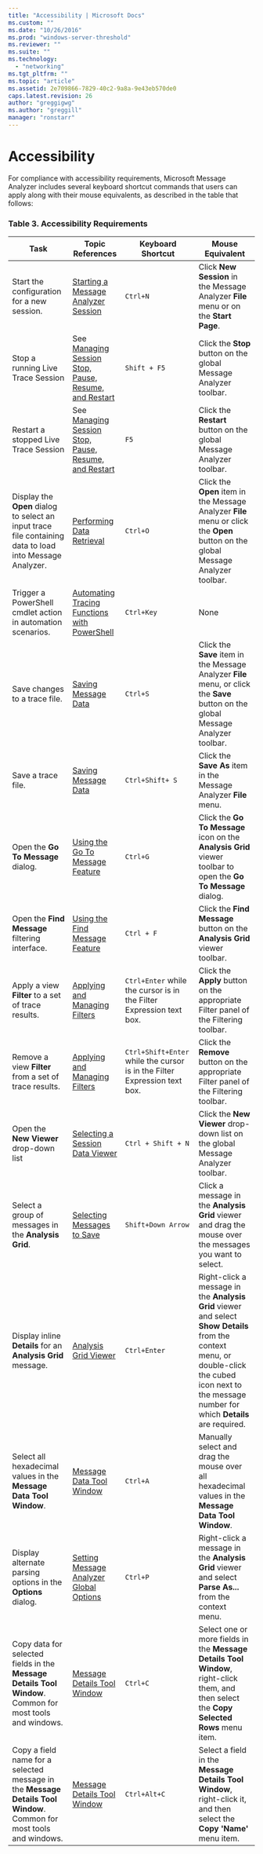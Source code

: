 ```yaml
---
title: "Accessibility | Microsoft Docs"
ms.custom: ""
ms.date: "10/26/2016"
ms.prod: "windows-server-threshold"
ms.reviewer: ""
ms.suite: ""
ms.technology: 
  - "networking"
ms.tgt_pltfrm: ""
ms.topic: "article"
ms.assetid: 2e709866-7829-40c2-9a8a-9e43eb570de0
caps.latest.revision: 26
author: "greggigwg"
ms.author: "greggill"
manager: "ronstarr"
---
```

# Accessibility
For compliance with accessibility requirements, Microsoft Message Analyzer includes several keyboard shortcut commands that users can apply along with their mouse equivalents, as described in the table that follows:  
  
### Table 3. Accessibility Requirements  
  
|**Task**|**Topic References**|**Keyboard Shortcut**|**Mouse Equivalent**|  
|--------------|--------------------------|---------------------------|--------------------------|  
|Start the configuration for a new session.|[Starting a Message Analyzer Session](starting-a-message-analyzer-session.md)|`Ctrl+N`|Click **New Session** in the Message Analyzer **File** menu or on the **Start Page**.|  
|Stop a running Live Trace Session|See [Managing Session Stop, Pause, Resume, and Restart](performing-a-live-capture.md#BKMK_StopPauseRestartSession)|`Shift + F5`|Click the **Stop** button on the global Message Analyzer toolbar.|  
|Restart a stopped Live Trace Session|See [Managing Session Stop, Pause, Resume, and Restart](performing-a-live-capture.md#BKMK_StopPauseRestartSession)|`F5`|Click the **Restart** button on the global Message Analyzer toolbar.|  
|Display the **Open** dialog to select an input trace file containing data to load into Message Analyzer.|[Performing Data Retrieval](performing-data-retrieval.md)|`Ctrl+O`|Click the **Open** item in the Message Analyzer **File** menu or click the **Open** button on the global Message Analyzer toolbar.|  
|Trigger a PowerShell cmdlet action in automation scenarios.|[Automating Tracing Functions with PowerShell](automating-tracing-functions-with-powershell.md)|`Ctrl+Key`|None|  
|Save changes to a  trace file.|[Saving Message Data](saving-message-data.md)|`Ctrl+S`|Click the **Save** item in the Message Analyzer **File** menu, or click the **Save** button on the global Message Analyzer toolbar.|  
|Save a  trace file.|[Saving Message Data](saving-message-data.md)|`Ctrl+Shift+ S`|Click the **Save As** item in the Message Analyzer **File** menu.|  
|Open the **Go To Message** dialog.|[Using the Go To Message Feature](using-the-go-to-message-feature.md)|`Ctrl+G`|Click the **Go To Message** icon on the **Analysis Grid** viewer toolbar to open the **Go To Message** dialog.|  
|Open the **Find Message** filtering interface.|[Using the Find Message Feature](using-the-find-message-feature.md)|`Ctrl + F`|Click the **Find Message** button on the **Analysis Grid** viewer toolbar.|  
|Apply a view **Filter** to a set of trace results.|[Applying and Managing Filters](applying-and-managing-filters.md)|`Ctrl+Enter` while the cursor is in the Filter Expression text box.|Click the **Apply** button on the appropriate Filter panel of the Filtering toolbar.|  
|Remove a view **Filter** from a set of trace results.|[Applying and Managing Filters](applying-and-managing-filters.md)|`Ctrl+Shift+Enter` while the cursor is in the Filter Expression text box.|Click the **Remove** button on the appropriate Filter panel of the  Filtering toolbar.|  
|Open the **New Viewer** drop-down list|[Selecting a Session Data Viewer](selecting-a-session-data-viewer.md)|`Ctrl + Shift + N`|Click the **New Viewer** drop-down list on the global Message Analyzer toolbar.|  
|Select a group of messages in the **Analysis Grid**.|[Selecting Messages to Save](selecting-messages-to-save.md)|`Shift+Down Arrow`|Click a message in the **Analysis Grid** viewer and drag the mouse over the messages you want to select.|  
|Display inline **Details** for an **Analysis Grid** message.|[Analysis Grid Viewer](analysis-grid-viewer.md)|`Ctrl+Enter`|Right-click a message in the **Analysis Grid** viewer and select **Show Details** from the context menu, or double-click the cubed icon next to the message number for which **Details** are required.|  
|Select all hexadecimal values in the **Message Data** **Tool Window**.|[Message Data Tool Window](message-data-tool-window.md)|`Ctrl+A`|Manually select and drag the mouse over all hexadecimal values in the **Message Data** **Tool Window**.|  
|Display alternate parsing options in the **Options** dialog.|[Setting Message Analyzer Global Options](setting-message-analyzer-global-options.md)|`Ctrl+P`|Right-click a message in the **Analysis Grid** viewer and select **Parse As...** from the context menu.|  
|Copy data for selected fields in the **Message Details** **Tool Window**. Common for most tools and windows.|[Message Details Tool Window](message-details-tool-window.md)|`Ctrl+C`|Select one or more fields in the **Message Details** **Tool Window**, right-click them, and then select the **Copy Selected Rows** menu item.|  
|Copy a field  name for a selected message in the **Message Details** **Tool Window**. Common for most tools and windows.|[Message Details Tool Window](message-details-tool-window.md)|`Ctrl+Alt+C`|Select a field in the **Message Details** **Tool Window**, right-click it, and then select the **Copy 'Name'** menu item.|